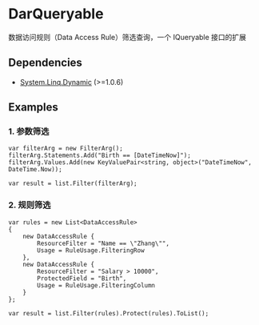 # DarQueryable

数据访问规则（Data Access Rule）筛选查询，一个 IQueryable 接口的扩展

## Dependencies

* [System.Linq.Dynamic](https://github.com/kahanu/System.Linq.Dynamic) (>=1.0.6)

## Examples

### 1. 参数筛选

```
var filterArg = new FilterArg();
filterArg.Statements.Add("Birth == [DateTimeNow]");
filterArg.Values.Add(new KeyValuePair<string, object>("DateTimeNow", DateTime.Now));

var result = list.Filter(filterArg);
```

### 2. 规则筛选

```
var rules = new List<DataAccessRule>
{
    new DataAccessRule {
        ResourceFilter = "Name == \"Zhang\"",
        Usage = RuleUsage.FilteringRow
    },
    new DataAccessRule {
        ResourceFilter = "Salary > 10000",
        ProtectedField = "Birth",
        Usage = RuleUsage.FilteringColumn
    }
};

var result = list.Filter(rules).Protect(rules).ToList();
```

